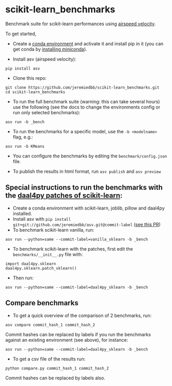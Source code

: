 # scikit-learn_benchmarks

Benchmark suite for scikit-learn performances using [airspeed velocity](https://asv.readthedocs.io/en/stable/).

To get started, 

* Create a [conda environment](https://docs.conda.io/projects/conda/en/latest/user-guide/tasks/manage-environments.html) and activate it and install pip in it (you can get conda by [installing miniconda](https://docs.conda.io/en/latest/miniconda.html)).

* Install asv (airspeed velocity):

```
pip install asv
```

* Clone this repo:

```
git clone https://github.com/jeremiedbb/scikit-learn_benchmarks.git
cd scikit-learn_benchmarks
```

* To run the full benchmark suite (warning: this can take several hours) use the following (see the docs to change the environments config or run only selected benchmarks):

```
asv run -b _bench
```

* To run the benchmarks for a specific model, use the `-b <modelname>` flag, e.g.:

```
asv run -b KMeans
```

* You can configure the benchmarks by editing the `benchmark/config.json` file.


* To publish the results in html format, run `asv publish` and `asv preview`

## Special instructions to run the benchmarks with the [daal4py patches of scikit-learn](https://github.com/IntelPython/daal4py/blob/master/doc/sklearn.rst):

* Create a conda environment with scikit-learn, joblib, pillow and daal4py installed.
* Install asv with `pip install git+git://github.com/jeremiedbb/asv.git@commit-label` ([see this PR](https://github.com/airspeed-velocity/asv/pull/794))
* To benchmark scikit-learn vanilla, run:

```
asv run --python=same --commit-label=vanilla_sklearn -b _bench
```

* To benchmark scikit-learn with the patches, first edit the `benchmarks/__init__.py` file with:

```
import daal4py.sklearn
daal4py.sklearn.patch_sklearn()
```

* Then run:

```
asv run --python=same --commit-label=daal4py_sklearn -b _bench
```

## Compare benchmarks

* To get a quick overview of the comparison of 2 benchmarks, run:

```
asv compare commit_hash_1 commit_hash_2
```

Commit hashes can be replaced by labels if you run the benchmarks against an existing environment (see above), for instance:

```
asv run --python=same --commit-label=daal4py_sklearn -b _bench
```

* To get a csv file of the results run:

```
python compare.py commit_hash_1 commit_hash_2
```

Commit hashes can be replaced by labels also.
